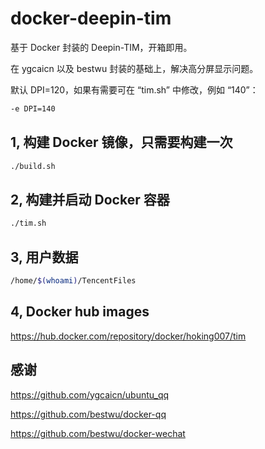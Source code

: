 # docker-deepin-tim

基于 Docker 封装的 Deepin-TIM，开箱即用。

在 ygcaicn 以及 bestwu 封装的基础上，解决高分屏显示问题。

默认 DPI=120，如果有需要可在 “tim.sh” 中修改，例如 “140”：

```sh
-e DPI=140
```

## 1, 构建 Docker 镜像，只需要构建一次

```sh
./build.sh
```

## 2, 构建并启动 Docker 容器

```sh
./tim.sh
```

## 3, 用户数据

```sh
/home/$(whoami)/TencentFiles
```

## 4, Docker hub images

<https://hub.docker.com/repository/docker/hoking007/tim>

## 感谢

<https://github.com/ygcaicn/ubuntu_qq>

<https://github.com/bestwu/docker-qq>

<https://github.com/bestwu/docker-wechat>
